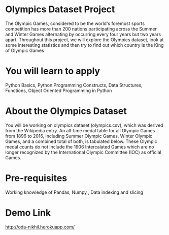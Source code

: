 # Olympics Dataset Project 

The Olympic Games, considered to be the world's foremost sports competition has more than 200 nations participating across the Summer and Winter Games alternating by occurring every four years but two years apart. Throughout this project, we will explore the Olympics dataset, look at some interesting statistics and then try to find out which country is the King of Olympic Games

# You will learn to apply 
Python Basics, 
Python Programming Constructs, 
Data Structures, 
Functions, 
Object Oriented Programming in Python

# About the Olympics Dataset

You will be working on olympics dataset (olympics.csv), which was derived from the Wikipedia entry. An all-time medal table for all Olympic Games from 1896 to 2016, including Summer Olympic Games, Winter Olympic Games, and a combined total of both, is tabulated below. These Olympic medal counts do not include the 1906 Intercalated Games which are no longer recognized by the International Olympic Committee (IOC) as official Games.

# Pre-requisites

Working knowledge of Pandas, Numpy , 
Data indexing and slicing

# Demo Link 
http://oda-nikhil.herokuapp.com/
